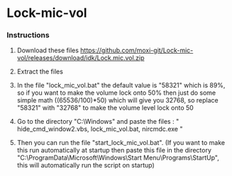# Lock-mic-vol

### Instructions

1. Download these files https://github.com/moxi-git/Lock-mic-vol/releases/download/idk/Lock.mic.vol.zip

2. Extract the files

3. In the file "lock_mic_vol.bat" the default value is "58321" which is 89%, so if you want to make the volume lock onto 50% then just do some simple math ((65536/100)*50) which will give you 32768, so replace "58321" with "32768" to make the volume level lock onto 50

4. Go to the directory "C:\Windows" and paste the files : " hide_cmd_window2.vbs, lock_mic_vol.bat, nircmdc.exe "

5. Then you can run the file "start_lock_mic_vol.bat". (If you want to make this run automatically at startup then paste this file in the directory "C:\ProgramData\Microsoft\Windows\Start Menu\Programs\StartUp", this will automatically run the script on startup)
